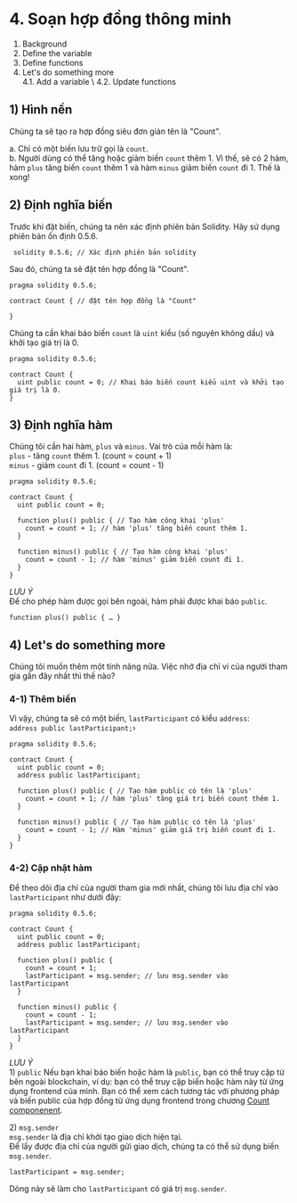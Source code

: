 # 4. Soạn hợp đồng thông minh <a id="4-write-smart-contract"></a>

1. Background
2. Define the variable
3. Define functions
4. Let's do something more \
4.1. Add a variable \ 4.2. Update functions


## 1\) Hình nền <a id="1-background"></a>

Chúng ta sẽ tạo ra hợp đồng siêu đơn giản tên là "Count".

a. Chỉ có một biến lưu trữ gọi là `count`.  
b. Người dùng có thể tăng hoặc giảm biến `count` thêm 1. Vì thế, sẽ có 2 hàm, hàm `plus` tăng biến `count` thêm 1 và hàm `minus` giảm biến `count` đi 1. Thế là xong!

## 2\) Định nghĩa biến <a id="2-define-the-variable"></a>

Trước khi đặt biến, chúng ta nên xác định phiên bản Solidity. Hãy sử dụng phiên bản ổn định 0.5.6.

```text
 solidity 0.5.6; // Xác định phiên bản solidity
```

Sau đó, chúng ta sẽ đặt tên hợp đồng là "Count".

```text
pragma solidity 0.5.6;

contract Count { // đặt tên hợp đồng là "Count"

}
```

Chúng ta cần khai báo biến `count` là `uint` kiểu \(số nguyên không dấu\) và khởi tạo giá trị là 0.

```text
pragma solidity 0.5.6;

contract Count {
  uint public count = 0; // Khai báo biến count kiểu uint và khởi tạo giá trị là 0.
}
```

## 3\) Định nghĩa hàm <a id="3-define-functions"></a>

Chúng tôi cần hai hàm, `plus` và `minus`. Vai trò của mỗi hàm là:  
`plus` - tăng `count` thêm 1. \(count = count + 1\)  
`minus` - giảm `count` đi 1. \(count = count - 1\)

```text
pragma solidity 0.5.6;

contract Count {
  uint public count = 0;

  function plus() public { // Tạo hàm công khai 'plus'
    count = count + 1; // hàm 'plus' tăng biến count thêm 1.
  }

  function minus() public { // Tạo hàm công khai 'plus'
    count = count - 1; // hàm 'minus' giảm biến count đi 1.
  }
}
```

_LƯU Ý_  
Để cho phép hàm được gọi bên ngoài, hàm phải được khai báo `public`.

```text
function plus() public { … }
```

## 4\) Let's do something more <a id="4-let-s-do-something-more"></a>

Chúng tôi muốn thêm một tính năng nữa. Việc nhớ địa chỉ ví của người tham gia gần đây nhất thì thế nào?

### 4-1\) Thêm biến <a id="4-1-add-a-variable"></a>

Vì vậy, chúng ta sẽ có một biến, `lastParticipant` có kiểu `address`:  
`address public lastParticipant;`›

```text
pragma solidity 0.5.6;

contract Count {
  uint public count = 0;
  address public lastParticipant;

  function plus() public { // Tạo hàm public có tên là 'plus'
    count = count + 1; // hàm 'plus' tăng giá trị biến count thêm 1.
  }

  function minus() public { // Tạo hàm public có tên là 'plus'
    count = count - 1; // Hàm 'minus' giảm giá trị biến count đi 1.
  }
}
```

### 4-2\) Cập nhật hàm <a id="4-2-update-functions"></a>

Để theo dõi địa chỉ của người tham gia mới nhất, chúng tôi lưu địa chỉ vào `lastParticipant` như dưới đây:

```text
pragma solidity 0.5.6;

contract Count {
  uint public count = 0;
  address public lastParticipant;

  function plus() public {
    count = count + 1;
    lastParticipant = msg.sender; // lưu msg.sender vào lastParticipant
  }

  function minus() public {
    count = count - 1;
    lastParticipant = msg.sender; // lưu msg.sender vào lastParticipant
  }
}
```

_LƯU Ý_  
1\) `public` Nếu bạn khai báo biến hoặc hàm là `public`, bạn có thể truy cập từ bên ngoài blockchain, ví dụ: bạn có thể truy cập biến hoặc hàm này từ ứng dụng frontend của mình. Bạn có thể xem cách tương tác với phương pháp và biến public của hợp đồng từ ứng dụng frontend trong chương [Count componenent](5.-frontend-code-overview/5-3.-count-component.md).

2\) `msg.sender`  
`msg.sender` là địa chỉ khởi tạo giao dịch hiện tại.  
Để lấy được địa chỉ của người gửi giao dịch, chúng ta có thể sử dụng biến `msg.sender`.

```text
lastParticipant = msg.sender;
```

Dòng này sẽ làm cho `lastParticipant` có giá trị `msg.sender`.

